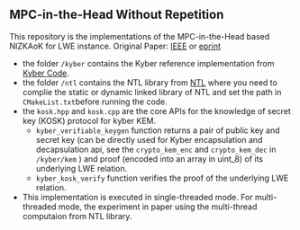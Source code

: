 ## MPC-in-the-Head Without Repetition

This repository is the implementations of the MPC-in-the-Head based NIZKAoK for LWE instance. Original Paper: [IEEE](https://www.computer.org/csdl/proceedings-article/sp/2024/313000a157/1Ub24hrQXle) or [eprint](https://eprint.iacr.org/2024/1591)

- the folder `/kyber` contains the Kyber reference implementation from [Kyber Code](https://github.com/pq-crystals/kyber).
- the folder `/ntl` contains the NTL library from [NTL](https://www.shoup.net/ntl/) where you need to complie the static or dynamic linked library of NTL and set the path in `CMakeList.txt`before running the code.
- the `kosk.hpp` and `kosk.cpp` are the core APIs for the knowledge of secret key (KOSK) protocol for kyber KEM.
  - `kyber_verifiable_keygen` function returns a pair of public key and secret key (can be directly used for Kyber encapsulation and decapsulation api, see the `crypto_kem_enc` and `crypto_kem_dec` in `/kyber/kem` ) and proof (encoded into an array in uint_8) of its underlying LWE relation.
  - `kyber_kosk_verify` function verifies the proof of the underlying LWE relation.
- This implementation is executed in single-threaded mode. For multi-threaded mode, the experiment in paper using the multi-thread computaion from NTL library.